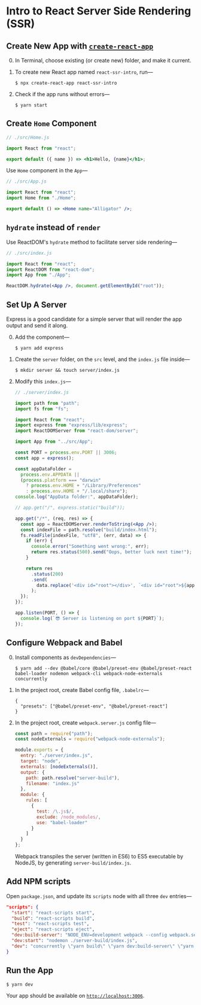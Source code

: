 # Intro to React Server Side Rendering (SSR)

## Create New App with [`create-react-app`](https://github.com/facebook/create-react-app)

0. In Terminal, choose existing (or create new) folder, and make it current.

1. To create new React app named `react-ssr-intro`, run—

   ```
   $ npx create-react-app react-ssr-intro
   ```

1. Check if the app runs without errors—

   ```
   $ yarn start
   ```

## Create `Home` Component

```jsx harmony
// ./src/Home.js

import React from "react";

export default ({ name }) => <h1>Hello, {name}</h1>;
```

Use `Home` component in the `App`—

```jsx harmony
// ./src/App.js

import React from "react";
import Home from "./Home";

export default () => <Home name="Alligator" />;
```

## `hydrate` instead of `render`

Use ReactDOM's `hydrate` method to facilitate server side rendering—

```jsx harmony
// ./src/index.js

import React from "react";
import ReactDOM from "react-dom";
import App from "./App";

ReactDOM.hydrate(<App />, document.getElementById("root"));
``` 

## Set Up A Server

Express is a good candidate for a simple server that will render the app output and send it along.

0. Add the component—

   ```
   $ yarn add express
   ```

0. Create the `server` folder, on the `src` level, and the `index.js` file inside—

   ```
   $ mkdir server && touch server/index.js
   ```

0. Modify this `index.js`—

   ```jsx harmony
   // ./server/index.js
   
   import path from "path";
   import fs from "fs";
   
   import React from "react";
   import express from "express/lib/express";
   import ReactDOMServer from "react-dom/server";
   
   import App from "../src/App";
   
   const PORT = process.env.PORT || 3006;
   const app = express();
   
   const appDataFolder =
     process.env.APPDATA ||
     (process.platform === "darwin"
       ? process.env.HOME + "/Library/Preferences"
       : process.env.HOME + "/.local/share");
   console.log("AppData folder:", appDataFolder);
   
   // app.get("/", express.static("build"));
   
   app.get("/*", (req, res) => {
     const app = ReactDOMServer.renderToString(<App />);
     const indexFile = path.resolve("build/index.html");
     fs.readFile(indexFile, "utf8", (err, data) => {
       if (err) {
         console.error("Something went wrong:", err);
         return res.status(500).send("Oops, better luck next time!");
       }
   
       return res
         .status(200)
         .send(
           data.replace('<div id="root"></div>', `<div id="root">${app}</div>`)
         );
     });
   });
   
   app.listen(PORT, () => {
     console.log(`😎 Server is listening on port ${PORT}`);
   });
   
   ```

## Configure Webpack and Babel

0. Install components as `devDependencies`—

   ```
   $ yarn add --dev @babel/core @babel/preset-env @babel/preset-react babel-loader nodemon webpack-cli webpack-node-externals concurrently
   ```

0. In the project root, create Babel config file, `.babelrc`—

   ```
   {
     "presets": ["@babel/preset-env", "@babel/preset-react"]
   }
   ```

0. In the project root, create `webpack.server.js` config file—

   ```javascript
   const path = require("path");
   const nodeExternals = require("webpack-node-externals");
   
   module.exports = {
     entry: "./server/index.js",
     target: "node",
     externals: [nodeExternals()],
     output: {
       path: path.resolve("server-build"),
       filename: "index.js"
     },
     module: {
       rules: [
         {
           test: /\.js$/,
           exclude: /node_modules/,
           use: "babel-loader"
         }
       ]
     }
   };
   ```
   
   Webpack transpiles the server (written in ES6) to ES5 executable by NodeJS, by generating `server-build/index.js`.

## Add NPM scripts

Open `package.json`, and update its `scripts` node with all three `dev` entries—

```json
"scripts": {
  "start": "react-scripts start",
  "build": "react-scripts build",
  "test": "react-scripts test",
  "eject": "react-scripts eject",
  "dev:build-server": "NODE_ENV=development webpack --config webpack.server.js --mode=development -w",
  "dev:start": "nodemon ./server-build/index.js",
  "dev": "concurrently \"yarn build\" \"yarn dev:build-server\" \"yarn dev:start\""
}
```

## Run the App

```
$ yarn dev
```

Your app should be available on [`http://localhost:3006`](http://localhost:3006).

